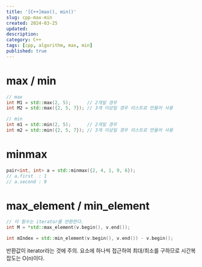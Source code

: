 ```yaml
---
title: '[C++]max(), min()'
slug: cpp-max-min
created: 2024-03-25
updated:
description:
category: C++
tags: [cpp, algorithm, max, min]
published: true
---
```


# max / min

```cpp
// max
int M1 = std::max(2, 5);      // 2개일 경우
int M2 = std::max({2, 5, 7}); // 3개 이상일 경우 리스트로 만들어 사용

// min
int m1 = std::min(2, 5);      // 2개일 경우
int m2 = std::min({2, 5, 7}); // 3개 이상일 경우 리스트로 만들어 사용
```

# minmax

```cpp
pair<int, int> a = std::minmax({2, 4, 1, 9, 6});
// a.first  : 1
// a.second : 9
```

# max_element / min_element

```cpp
// 이 함수는 iterator를 반환한다.
int M = *std::max_element(v.begin(), v.end());

int mIndex = std::min_element(v.begin(), v.end()) - v.begin();
```

반환값이 iterator라는 것에 주의.
요소에 하나씩 접근하여 최대/최소를 구하므로 시간복잡도는 O(n)이다.
